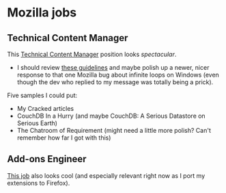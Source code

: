 # Mozilla jobs

## Technical Content Manager

This [Technical Content Manager](https://careers.mozilla.org/position/gh/1442762/) position looks *spectacular*.
  - I should review [these guidelines](https://www.mozilla.org/en-US/about/governance/policies/participation/) and maybe polish up a newer, nicer response to that one Mozilla bug about infinite loops on Windows (even though the dev who replied to my message was totally being a prick).

Five samples I could put:

- My Cracked articles
- CouchDB In a Hurry (and maybe CouchDB: A Serious Datastore on Serious Earth)
- The Chatroom of Requirement (might need a little more polish? Can't remember how far I got with this)

## Add-ons Engineer

[This job](https://careers.mozilla.org/position/gh/1589555/) also looks cool (and especially relevant right now as I port my extensions to Firefox).
